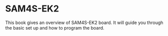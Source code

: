 #    SAM4S-EK2

This book gives an overview of SAM4S-EK2 board. It will guide you through the basic set up and how to program the board.

